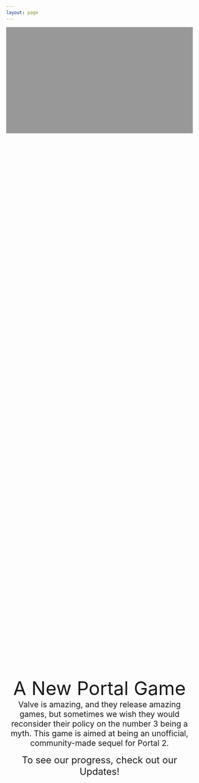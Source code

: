 ```yaml
---
layout: page
---
```

<div id="image-text-wrapper" style="background-image:url('assets/showcase-image.png'); background-repeat:no-repeat; background-attachment:fixed; background-position:center; background-size:cover;">
	<div id="text-wrapper" style="background: rgb(0,0,0,0.4)">
		<img src="assets/showcase-image.png" style="visibility:hidden;">
		<p style="position:absolute;top:50%;left:50%;transform:translate(-50%,-50%);text-align:center">
			<span style="font-size:38.0pt">A New Portal Game</span><br>
			<span style="font-size:16.0pt">Valve is amazing, and they release amazing games, but sometimes we wish they would reconsider their policy on the number 3 being a myth. This game is aimed at being an unofficial, community-made sequel for Portal 2.</span>
			<br><br>
			<span style="font-size:19.0pt">To see our progress, check out our Updates!</span>
		</p>
	</div>
</div>